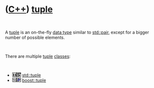 



 

 

 

 

 

([C++](Cpp.md)) [tuple](CppTuple.md)
======================================

 

A [tuple](CppTuple.md) is an on-the-fly [data type](CppDataType.md)
similar to [std::pair](CppPair.md), except for a bigger number of
possible elements.

 

There are multiple [tuple](CppTuple.md) [classes](CppClass.md):

 

-   ![C++11](PicCpp11.png)![STL](PicStl.png)
    [std::tuple](CppStdTuple.md)
-   ![C++98](PicCpp98.png)![Boost](PicBoost.png)
    [boost::tuple](CppBoostTuple.md)

 

 

 

 

 





 



